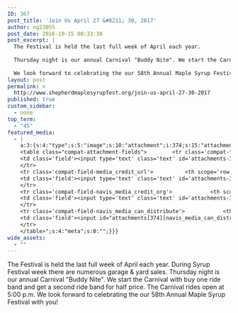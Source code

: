 ```yaml
---
ID: 367
post_title: 'Join Us April 27 &#8211; 30, 2017'
author: ng23055
post_date: 2016-10-15 00:33:38
post_excerpt: |
  The Festival is held the last full week of April each year.
  
  Thursday night is our annual Carnival "Buddy Nite". We start the Carnival with buy one ride band and get a second ride band for half price. The Carnival rides open at 5:00 p.m.
  
  We look forward to celebrating the our 58th Annual Maple Syrup Festival with you!
layout: post
permalink: >
  http://www.shepherdmaplesyrupfest.org/join-us-april-27-30-2017
published: true
custom_sidebar:
  - none
top_term:
  - "45"
featured_media:
  - |
    a:3:{s:4:"type";s:5:"image";s:10:"attachment";i:374;s:15:"attachment_data";a:33:{s:2:"id";i:374;s:5:"title";s:8:"100_9630";s:8:"filename";s:12:"100_9630.jpg";s:3:"url";s:77:"http://www.shepherdmaplesyrupfest.org/wp-content/uploads/2016/10/100_9630.jpg";s:4:"link";s:71:"http://www.shepherdmaplesyrupfest.org/join-us-april-27-30-2017/100_9630";s:3:"alt";s:0:"";s:6:"author";s:1:"1";s:11:"description";s:0:"";s:7:"caption";s:0:"";s:4:"name";s:8:"100_9630";s:6:"status";s:7:"inherit";s:10:"uploadedTo";i:367;s:4:"date";i:1476493014000;s:8:"modified";i:1476493014000;s:9:"menuOrder";i:0;s:4:"mime";s:10:"image/jpeg";s:4:"type";s:5:"image";s:7:"subtype";s:4:"jpeg";s:4:"icon";s:74:"http://www.shepherdmaplesyrupfest.org/wp-includes/images/media/default.png";s:13:"dateFormatted";s:16:"October 15, 2016";s:6:"nonces";a:3:{s:6:"update";s:10:"96d5933f83";s:6:"delete";s:10:"3a2c1d3327";s:4:"edit";s:10:"050e61f5be";}s:8:"editLink";s:76:"http://www.shepherdmaplesyrupfest.org/wp-admin/post.php?post=374&action=edit";s:4:"meta";b:0;s:10:"authorName";s:7:"ng23055";s:14:"uploadedToLink";s:76:"http://www.shepherdmaplesyrupfest.org/wp-admin/post.php?post=367&action=edit";s:15:"uploadedToTitle";s:27:"Join Us April 27 - 30, 2017";s:15:"filesizeInBytes";i:2081330;s:21:"filesizeHumanReadable";s:4:"2 MB";s:5:"sizes";a:4:{s:9:"thumbnail";a:4:{s:6:"height";i:140;s:5:"width";i:140;s:3:"url";s:85:"http://www.shepherdmaplesyrupfest.org/wp-content/uploads/2016/10/100_9630-140x140.jpg";s:11:"orientation";s:9:"landscape";}s:6:"medium";a:4:{s:6:"height";i:252;s:5:"width";i:336;s:3:"url";s:85:"http://www.shepherdmaplesyrupfest.org/wp-content/uploads/2016/10/100_9630-336x252.jpg";s:11:"orientation";s:9:"landscape";}s:5:"large";a:4:{s:6:"height";i:578;s:5:"width";i:771;s:3:"url";s:85:"http://www.shepherdmaplesyrupfest.org/wp-content/uploads/2016/10/100_9630-771x578.jpg";s:11:"orientation";s:9:"landscape";}s:4:"full";a:4:{s:3:"url";s:77:"http://www.shepherdmaplesyrupfest.org/wp-content/uploads/2016/10/100_9630.jpg";s:6:"height";i:2448;s:5:"width";i:3264;s:11:"orientation";s:9:"landscape";}}s:6:"height";i:2448;s:5:"width";i:3264;s:11:"orientation";s:9:"landscape";s:6:"compat";a:2:{s:4:"item";s:1710:"<input type="hidden" name="attachments[374][menu_order]" value="0" /><p class="media-types media-types-required-info">Required fields are marked <span class="required">*</span></p>
    <table class="compat-attachment-fields">		<tr class='compat-field-media_credit'>			<th scope='row' class='label'><label for='attachments-374-media_credit'><span class='alignleft'>Credit</span><br class='clear' /></label></th>
    <td class='field'><input type='text' class='text' id='attachments-374-media_credit' name='attachments[374][media_credit]' value=''  /></td>
    </tr>
    <tr class='compat-field-media_credit_url'>			<th scope='row' class='label'><label for='attachments-374-media_credit_url'><span class='alignleft'>Credit URL</span><br class='clear' /></label></th>
    <td class='field'><input type='text' class='text' id='attachments-374-media_credit_url' name='attachments[374][media_credit_url]' value=''  /></td>
    </tr>
    <tr class='compat-field-navis_media_credit_org'>			<th scope='row' class='label'><label for='attachments-374-navis_media_credit_org'><span class='alignleft'>Organization</span><br class='clear' /></label></th>
    <td class='field'><input type='text' class='text' id='attachments-374-navis_media_credit_org' name='attachments[374][navis_media_credit_org]' value=''  /></td>
    </tr>
    <tr class='compat-field-navis_media_can_distribute'>			<th scope='row' class='label'><label for='attachments-374-navis_media_can_distribute'><span class='alignleft'>Can<br />distribute?</span><br class='clear' /></label></th>
    <td class='field'><input id="attachments[374][navis_media_can_distribute]" name="attachments[374][navis_media_can_distribute]" type="checkbox" value="1"  /></td>
    </tr>
    </table>";s:4:"meta";s:0:"";}}}
wide_assets:
  - ""
---
```

The Festival is held the last full week of April each year. During Syrup Festival week there are numerous garage &amp; yard sales. Thursday night is our annual Carnival "Buddy Nite". We start the Carnival with buy one ride band and get a second ride band for half price. The Carnival rides open at 5:00 p.m.
We look forward to celebrating the our 58th Annual Maple Syrup Festival with you!